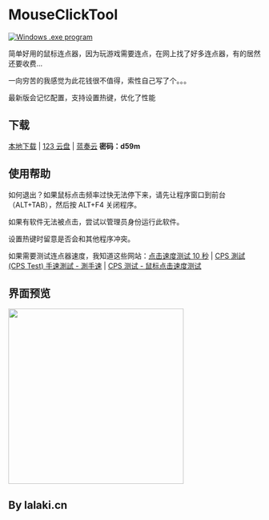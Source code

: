 # MouseClickTool

[![Windows .exe program](https://img.shields.io/badge/windows-.exe-0078D4?logo=windows)](https://ru.wikipedia.org/wiki/.EXE)

简单好用的鼠标连点器，因为玩游戏需要连点，在网上找了好多连点器，有的居然还要收费...

一向穷苦的我感觉为此花钱很不值得，索性自己写了个。。。

最新版会记忆配置，支持设置热键，优化了性能

## 下载

[本地下载](https://github.com/lalakii/MouseClickTool/releases) | [123 云盘](https://www.123pan.com/s/jE3Sjv-IWExd.html) | [蓝奏云](https://a01.lanzout.com/b0hc64t7g) **密码：d59m**

## 使用帮助

如何退出？如果鼠标点击频率过快无法停下来，请先让程序窗口到前台（ALT+TAB），然后按 ALT+F4 关闭程序。

如果有软件无法被点击，尝试以管理员身份运行此软件。

设置热键时留意是否会和其他程序冲突。

如果需要测试连点器速度，我知道这些网站：[点击速度测试 10 秒](https://cps-check.com/cn/) | [CPS 測試 (CPS Test) 手速測試 - 測手速](https://cpstest.org/zh/) | [CPS 测试 - 鼠标点击速度测试](https://www.arealme.com/click-speed-test/cn/)

## 界面预览

<img src="https://fastly.jsdelivr.net/gh/lalakii/MouseClickTool/MouseClickTool.jpg" width="350"/>

## By lalaki.cn
